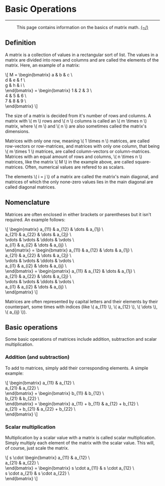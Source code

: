 # Basic Operations

---

<center>
<p>This page contains information on the basics of matrix math. <a href="../../../Home.html">(~/)</a></p>
</center>

## Definition

A matrix is a collection of values in a rectangular sort of list. The values in a matrix are divided into rows and columns and are called the elements of the matrix. Here, an example of a matrix:

\\[
M = 
\begin{bmatrix}
a & b & c \\\
d & e & f \\\
g & h & i \\\
\end{bmatrix} =
\begin{bmatrix}
1 & 2 & 3 \\\
4 & 5 & 6 \\\
7 & 8 & 9 \\\
\end{bmatrix}
\\]

The size of a matrix is decided from it's number of rows and columns. A matrix with \\( m \\) rows and \\( n \\) columns is called an \\( m \times n \\) matrix, where \\( m \\) and \\( n \\) are also sometimes called the matrix's dimensions.

Matrices with only one row, meaning \\( 1 \times n \\) matrices, are called row-vectors or row-matrices, and matrices with only one column, that being \\( m \times 1 \\) matrices, are called column-vectors or column-matrices. Matrices with an equal amount of rows and columns, \\( n \times n \\) matrices, like the matrix \\( M \\) in the example above, are called square-matrices. Often, numerical values are refered to as scalars.

The elements \\( i = j \\) of a matrix are called the matrix's main diagonal, and matrices of which the only none-zero values lies in the main diagonal are called diagonal matrices.

## Nomenclature

Matrices are often enclosed in either brackets or parentheses but it isn't required. An example follows:

\\[
\begin{matrix}
a\_{11} & a\_{12} & \dots  & a\_{1j} \\\
a\_{21} & a\_{22} & \dots  & a\_{2j} \\\
\vdots  & \vdots  & \ddots & \vdots \\\
a\_{i1} & a\_{i2} & \dots  & a\_{ij} \\\
\end{matrix} = 
\begin{bmatrix}
a\_{11} & a\_{12} & \dots  & a\_{1j} \\\
a\_{21} & a\_{22} & \dots  & a\_{2j} \\\
\vdots  & \vdots  & \ddots & \vdots \\\
a\_{i1} & a\_{i2} & \dots  & a\_{ij} \\\
\end{bmatrix} =
\begin{pmatrix}
a\_{11} & a\_{12} & \dots  & a\_{1j} \\\
a\_{21} & a\_{22} & \dots  & a\_{2j} \\\
\vdots  & \vdots  & \ddots & \vdots \\\
a\_{i1} & a\_{i2} & \dots  & a\_{ij} \\\
\end{pmatrix}
\\]

Matrices are often represented by capital letters and their elements by their counterpart, some times with indices (like \\( a\_{11} \\), \\( a\_{12} \\), \\( \dots \\), \\( a\_{ij} \\)).


## Basic operations

Some basic operations of matrices include addition, subtraction and scalar multiplication.

### Addition (and subtraction)

To add to matrices, simply add their corresponding elements. A simple example:

\\[
\begin{bmatrix}
a\_{11} & a\_{12} \\\
a\_{21} & a\_{22} \\\
\end{bmatrix} +
\begin{bmatrix}
b\_{11} & b\_{12} \\\
b\_{21} & b\_{22} \\\
\end{bmatrix} =
\begin{bmatrix}
a\_{11} + b\_{11} & a\_{12} + b\_{12} \\\
a\_{21} + b\_{21} & a\_{22} + b\_{22} \\\
\end{bmatrix}
\\]

### Scalar multiplication

Multiplication by a scalar value with a matrix is called scalar multiplication. Simply multiply each element of the matrix with the scalar value. This will, of course, just scale the matrix.

\\[
s \cdot
\begin{bmatrix}
a\_{11} & a\_{12} \\\
a\_{21} & a\_{22} \\\
\end{bmatrix} =
\begin{bmatrix}
s \cdot a\_{11} & s \cdot a\_{12} \\\
s \cdot a\_{21} & s \cdot a\_{22} \\\
\end{bmatrix}
\\]

